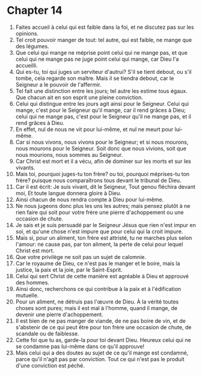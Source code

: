 # Chapter 14

1. Faites accueil à celui qui est faible dans la foi, et ne discutez pas sur les opinions.
2. Tel croit pouvoir manger de tout: tel autre, qui est faible, ne mange que des légumes.
3. Que celui qui mange ne méprise point celui qui ne mange pas, et que celui qui ne mange pas ne juge point celui qui mange, car Dieu l'a accueilli.
4. Qui es-tu, toi qui juges un serviteur d'autrui? S'il se tient debout, ou s'il tombe, cela regarde son maître. Mais il se tiendra debout, car le Seigneur a le pouvoir de l'affermir.
5. Tel fait une distinction entre les jours; tel autre les estime tous égaux. Que chacun ait en son esprit une pleine conviction.
6. Celui qui distingue entre les jours agit ainsi pour le Seigneur. Celui qui mange, c'est pour le Seigneur qu'il mange, car il rend grâces à Dieu; celui qui ne mange pas, c'est pour le Seigneur qu'il ne mange pas, et il rend grâces à Dieu.
7. En effet, nul de nous ne vit pour lui-même, et nul ne meurt pour lui-même.
8. Car si nous vivons, nous vivons pour le Seigneur; et si nous mourons, nous mourons pour le Seigneur. Soit donc que nous vivions, soit que nous mourions, nous sommes au Seigneur.
9. Car Christ est mort et il a vécu, afin de dominer sur les morts et sur les vivants.
10. Mais toi, pourquoi juges-tu ton frère? ou toi, pourquoi méprises-tu ton frère? puisque nous comparaîtrons tous devant le tribunal de Dieu.
11. Car il est écrit: Je suis vivant, dit le Seigneur, Tout genou fléchira devant moi, Et toute langue donnera gloire à Dieu.
12. Ainsi chacun de nous rendra compte à Dieu pour lui-même.
13. Ne nous jugeons donc plus les uns les autres; mais pensez plutôt à ne rien faire qui soit pour votre frère une pierre d'achoppement ou une occasion de chute.
14. Je sais et je suis persuadé par le Seigneur Jésus que rien n'est impur en soi, et qu'une chose n'est impure que pour celui qui la croit impure.
15. Mais si, pour un aliment, ton frère est attristé, tu ne marches plus selon l'amour: ne cause pas, par ton aliment, la perte de celui pour lequel Christ est mort.
16. Que votre privilège ne soit pas un sujet de calomnie.
17. Car le royaume de Dieu, ce n'est pas le manger et le boire, mais la justice, la paix et la joie, par le Saint-Esprit.
18. Celui qui sert Christ de cette manière est agréable à Dieu et approuvé des hommes.
19. Ainsi donc, recherchons ce qui contribue à la paix et à l'édification mutuelle.
20. Pour un aliment, ne détruis pas l'œuvre de Dieu. À la vérité toutes choses sont pures; mais il est mal à l'homme, quand il mange, de devenir une pierre d'achoppement.
21. Il est bien de ne pas manger de viande, de ne pas boire de vin, et de s'abstenir de ce qui peut être pour ton frère une occasion de chute, de scandale ou de faiblesse.
22. Cette foi que tu as, garde-la pour toi devant Dieu. Heureux celui qui ne se condamne pas lui-même dans ce qu'il approuve!
23. Mais celui qui a des doutes au sujet de ce qu'il mange est condamné, parce qu'il n'agit pas par conviction. Tout ce qui n'est pas le produit d'une conviction est péché.

